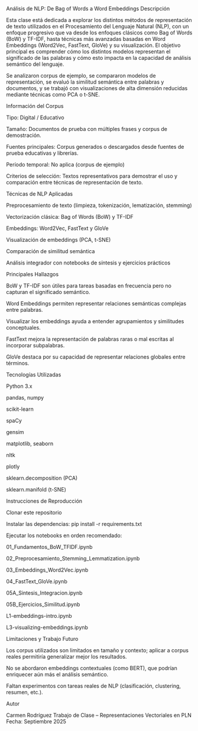Análisis de NLP: De Bag of Words a Word Embeddings
Descripción

Esta clase está dedicada a explorar los distintos métodos de representación de texto utilizados en el Procesamiento del Lenguaje Natural (NLP), con un enfoque progresivo que va desde los enfoques clásicos como Bag of Words (BoW) y TF-IDF, hasta técnicas más avanzadas basadas en Word Embeddings (Word2Vec, FastText, GloVe) y su visualización.
El objetivo principal es comprender cómo los distintos modelos representan el significado de las palabras y cómo esto impacta en la capacidad de análisis semántico del lenguaje.

Se analizaron corpus de ejemplo, se compararon modelos de representación, se evaluó la similitud semántica entre palabras y documentos, y se trabajó con visualizaciones de alta dimensión reducidas mediante técnicas como PCA o t-SNE.

Información del Corpus

Tipo: Digital / Educativo

Tamaño: Documentos de prueba con múltiples frases y corpus de demostración.

Fuentes principales: Corpus generados o descargados desde fuentes de prueba educativas y librerías.

Período temporal: No aplica (corpus de ejemplo)

Criterios de selección: Textos representativos para demostrar el uso y comparación entre técnicas de representación de texto.

Técnicas de NLP Aplicadas

Preprocesamiento de texto (limpieza, tokenización, lematización, stemming)

Vectorización clásica: Bag of Words (BoW) y TF-IDF

Embeddings: Word2Vec, FastText y GloVe

Visualización de embeddings (PCA, t-SNE)

Comparación de similitud semántica

Análisis integrador con notebooks de síntesis y ejercicios prácticos

Principales Hallazgos

BoW y TF-IDF son útiles para tareas basadas en frecuencia pero no capturan el significado semántico.

Word Embeddings permiten representar relaciones semánticas complejas entre palabras.

Visualizar los embeddings ayuda a entender agrupamientos y similitudes conceptuales.

FastText mejora la representación de palabras raras o mal escritas al incorporar subpalabras.

GloVe destaca por su capacidad de representar relaciones globales entre términos.

Tecnologías Utilizadas

Python 3.x

pandas, numpy

scikit-learn

spaCy

gensim

matplotlib, seaborn

nltk

plotly

sklearn.decomposition (PCA)

sklearn.manifold (t-SNE)

Instrucciones de Reproducción

Clonar este repositorio

Instalar las dependencias: pip install -r requirements.txt

Ejecutar los notebooks en orden recomendado:

01_Fundamentos_BoW_TFIDF.ipynb

02_Preprocesamiento_Stemming_Lemmatization.ipynb

03_Embeddings_Word2Vec.ipynb

04_FastText_GloVe.ipynb

05A_Sintesis_Integracion.ipynb

05B_Ejercicios_Similitud.ipynb

L1-embeddings-intro.ipynb

L3-visualizing-embeddings.ipynb

Limitaciones y Trabajo Futuro

Los corpus utilizados son limitados en tamaño y contexto; aplicar a corpus reales permitiría generalizar mejor los resultados.

No se abordaron embeddings contextuales (como BERT), que podrían enriquecer aún más el análisis semántico.

Faltan experimentos con tareas reales de NLP (clasificación, clustering, resumen, etc.).

Autor

Carmen Rodríguez
Trabajo de Clase – Representaciones Vectoriales en PLN
Fecha: Septiembre 2025